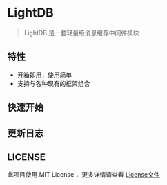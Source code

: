 # LightDB

> LightDB 是一套轻量级消息缓存中间件模块

## 特性

- 开箱即用，使用简单
- 支持与各种现有的框架组合

## 快速开始

## 更新日志

## LICENSE

此项目使用 MIT License ，更多详情请查看 [License文件](./LICENSE)
